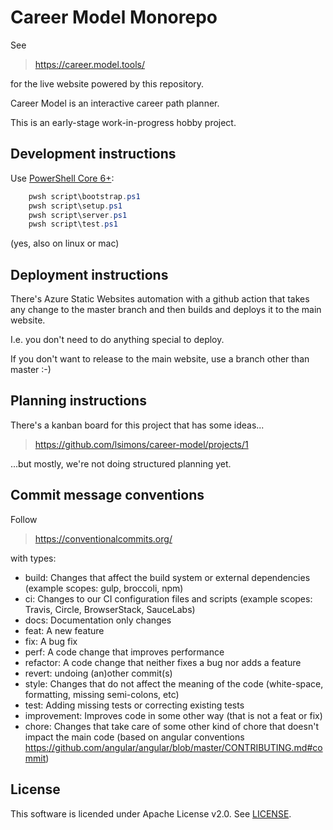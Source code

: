 # Career Model Monorepo
See
> https://career.model.tools/

for the live website powered by this repository.

Career Model is an interactive career path planner.

This is an early-stage work-in-progress hobby project.

## Development instructions
Use [PowerShell Core 6+](https://docs.microsoft.com/en-us/powershell/scripting/install/installing-powershell?view=powershell-6):
```powershell
    pwsh script\bootstrap.ps1
    pwsh script\setup.ps1
    pwsh script\server.ps1
    pwsh script\test.ps1
```
(yes, also on linux or mac)

## Deployment instructions
There's Azure Static Websites automation with a github action that takes any change to the master branch and then builds and deploys it to the main website.

I.e. you don't need to do anything special to deploy.

If you don't want to release to the main website, use a branch other than master :-)

## Planning instructions
There's a kanban board for this project that has some ideas...
> https://github.com/lsimons/career-model/projects/1

...but mostly, we're not doing structured planning yet.

## Commit message conventions
Follow
> https://conventionalcommits.org/

with types:
* build: Changes that affect the build system or external dependencies (example scopes: gulp, broccoli, npm)
* ci: Changes to our CI configuration files and scripts (example scopes: Travis, Circle, BrowserStack, SauceLabs)
* docs: Documentation only changes
* feat: A new feature
* fix: A bug fix
* perf: A code change that improves performance
* refactor: A code change that neither fixes a bug nor adds a feature
* revert: undoing (an)other commit(s)
* style: Changes that do not affect the meaning of the code (white-space, formatting, missing semi-colons, etc)
* test: Adding missing tests or correcting existing tests
* improvement: Improves code in some other way (that is not a feat or fix)
* chore: Changes that take care of some other kind of chore that doesn't impact the main code
(based on angular conventions https://github.com/angular/angular/blob/master/CONTRIBUTING.md#commit)

## License
This software is licended under Apache License v2.0. See [LICENSE](LICENSE.txt).
